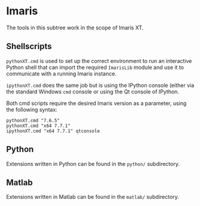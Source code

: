 Imaris
======

The tools in this subtree work in the scope of Imaris XT.

Shellscripts
------------

`pythonXT.cmd` is used to set up the correct environment to run an interactive
Python shell that can import the required `ImarisLib` module and use it to
communicate with a running Imaris instance.

`ipythonXT.cmd` does the same job but is using the IPython console (either via
the standard Windows `cmd` console or using the Qt console of IPython.

Both cmd scripts require the desired Imaris version as a parameter, using the
following syntax:
```
pythonXT.cmd "7.6.5"
pythonXT.cmd "x64 7.7.1"
ipythonXT.cmd "x64 7.7.1" qtconsole
```

Python
------
Extensions written in Python can be found in the `python/` subdirectory.

Matlab
------
Extensions written in Matlab can be found in the `matlab/` subdirectory.

